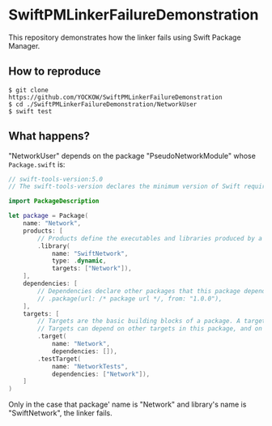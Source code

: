 # SwiftPMLinkerFailureDemonstration

This repository demonstrates how the linker fails using Swift Package Manager.


## How to reproduce

```console
$ git clone https://github.com/YOCKOW/SwiftPMLinkerFailureDemonstration
$ cd ./SwiftPMLinkerFailureDemonstration/NetworkUser
$ swift test
```

## What happens?

"NetworkUser" depends on the package "PseudoNetworkModule" whose `Package.swift` is:

```Swift
// swift-tools-version:5.0
// The swift-tools-version declares the minimum version of Swift required to build this package.

import PackageDescription

let package = Package(
    name: "Network",
    products: [
        // Products define the executables and libraries produced by a package, and make them visible to other packages.
        .library(
            name: "SwiftNetwork",
            type: .dynamic,
            targets: ["Network"]),
    ],
    dependencies: [
        // Dependencies declare other packages that this package depends on.
        // .package(url: /* package url */, from: "1.0.0"),
    ],
    targets: [
        // Targets are the basic building blocks of a package. A target can define a module or a test suite.
        // Targets can depend on other targets in this package, and on products in packages which this package depends on.
        .target(
            name: "Network",
            dependencies: []),
        .testTarget(
            name: "NetworkTests",
            dependencies: ["Network"]),
    ]
)

```

Only in the case that package' name is "Network" and library's name is "SwiftNetwork", the linker fails.
